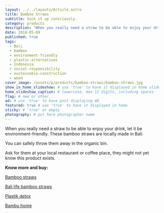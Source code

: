 ```yaml
---
layout: ../../layouts/Article.astro
title: Bamboo Straws
subtitle: Suck it up consciously.
category: products
description: "When you really need a straw to be able to enjoy your drink, let it be environment-friendly. These bamboo straws are locally made in Bali. You can safely throw...s"
date: 2018-05-09
published: true
tags:
  - Bali
  - bamboo
  - environment-friendly
  - plastic-alternatives
  - Indonesia
  - social-responsibility
  - sustainable-construction
  - wood
cover_image: /assets/p/products/bamboo-straws/bamboo-straws.jpg
show_in_home_slideshow: # use 'true' to have it displayed in home slideshow
home_slideshow_caption: # lowercase, max 12 digits, including spaces
flag: # new or other...
ad: # use 'true' to have post displaying AD
featured: true # use 'true' to have it displayed in home
sticky: # 'true' or empty
photography: # put here photographer name
---
```


When you really need a straw to be able to enjoy your drink, let it be environment-friendly. These bamboo straws are locally made in Bali.

You can safely throw them away in the organic bin.

Ask for them at your local restaurant or coffee place, they might not yet know this product exists.

**Know more and buy:**

[Bamboo straws](https://bamboo-straws.com/)

[Bali life bamboo straws](https://www.balilifebamboostraws.com/shop)

[Plastik detox](http://plastikdetox.com/alternatives-to-plastic-bags-and-packaging-in-bali)

[Bambu home](https://www.bambuhome.com/products/bamboo-straws)
